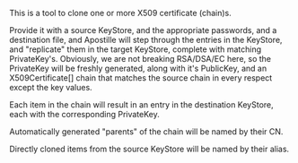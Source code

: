 This is a tool to clone one or more X509 certificate (chain)s.

Provide it with a source KeyStore, and the appropriate passwords, and a
destination file, and Apostille will step through the entries in the 
KeyStore, and "replicate" them in the target KeyStore, complete with
matching PrivateKey's. Obviously, we are not breaking RSA/DSA/EC here,
so the PrivateKey will be freshly generated, along with it's PublicKey,
and an X509Certificate[] chain that matches the source chain in every 
respect except the key values.

Each item in the chain will result in an entry in the destination KeyStore,
each with the corresponding PrivateKey.

Automatically generated "parents" of the chain will be named by their CN.

Directly cloned items from the source KeyStore will be named by their alias.
